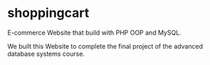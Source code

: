 # shoppingcart
E-commerce Website that build with PHP OOP and MySQL.

We built this Website to complete the final project of the advanced database systems course.

